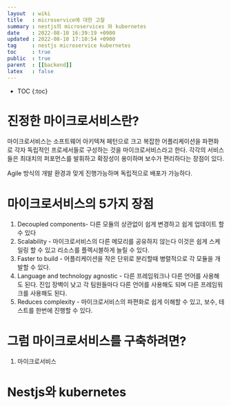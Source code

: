 ```yaml
---
layout  : wiki
title   : microservice에 대한 고찰
summary : nestjs의 microservices 와 kubernetes 
date    : 2022-08-10 16:39:19 +0900
updated : 2022-08-10 17:10:54 +0900
tag     : nestjs microservice kubernetes 
toc     : true
public  : true
parent  : [[backend]] 
latex   : false
---
```

* TOC
{:toc}

# 진정한 마이크로서비스란? 
마이크로서비스는 소프트웨어 아키텍쳐 페턴으로 크고 복잡한 어플리케이션을 파편화로 각자 독립적인 프로세서들로 구성하는 것을 마이크로서비스라고 한다. 각각의 서비스들은 최대치의 퍼포먼스를 발휘하고 확장성이 용이하며 보수가 편리하다는 장점이 있다.

Agile 방식의 개발 환경과 맞게 진행가능하며 독립적으로 배포가 가능하다.


# 마이크로서비스의 5가지 장점

1. Decoupled components- 다른 모듈의 상관없이 쉽게 변경하고 쉽게 업데이트 할 수 있다
2. Scalability - 마이크로서비스의 다른 메모리를 공유하지 않는다 이것은 쉽게 스케일링 할 수 있고 리소스를 플렉시블하게 늘릴 수 있다. 
3. Faster to build - 어플리케이션을 작은 단위로 분리할때 병렬적으로 각 모듈을 개발할 수 있다. 
4. Language and technology agnostic - 다른 프레임워크나 다른 언어를 사용해도 된다. 진입 장벽이 낮고 각 팀원들마다 다른 언어를 사용해도 되며 다른 프레임워크를 사용해도 된다. 
5. Reduces complexity - 마이크로서비스의 파편화로 쉽게 이해할 수 있고, 보수, 테스트를 한번에 진행할 수 있다.

# 그럼 마이크로서비스를 구축하려면?

1. 마이크로서비스 







# Nestjs와 kubernetes


